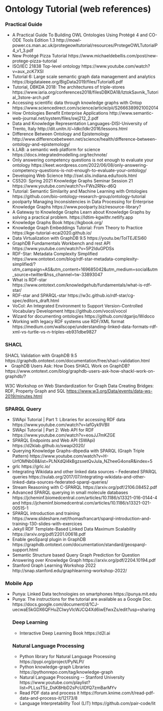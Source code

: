 # Ontology Tutorial (web references)

<h3> Practical Guide </h3>

<ul>
 <li> A Practical Guide To Building OWL Ontologies Using Protégé 4 and CO-ODE Tools Edition 1.3 
http://mowl-power.cs.man.ac.uk/protegeowltutorial/resources/ProtegeOWLTutorialP4_v1_3.pdf </li>
 
 <li> New Protégé Pizza Tutorial https://www.michaeldebellis.com/post/new-protege-pizza-tutorial </li>
  <li>  ISO/IEC 21838 Top-level ontology https://www.youtube.com/watch?v=aux_zcK7XSI </li>

 <li> Tutorial 6: Large scale semantic graph data management and analytics
https://bigdataieee.org/BigData2019/files/Tutorial6.pdf </li>

 <li>  Tutorial, DBKDA 2018: The architectures of triple-stores https://www.iaria.org/conferences2018/filesDBKDA18/IztokSavnik_Tutorial_3store-arch.pdf </li>
  <li> Accessing scientific data through knowledge graphs with Ontop https://www.sciencedirect.com/science/article/pii/S2666389921002014 </li>
 <li> How Ontologies Benefit Enterprise Applications http://www.semantic-web-journal.net/system/files/swj212_2.pdf </li>
 <li> Data and Knowledge Representation Languages-DISI-University of Trento, Italy
http://dit.unitn.it/~ldkr/ldkr2016/lessons.html </li>
 <li> Difference Between Ontology and Epistemology http://www.differencebetween.net/science/health/difference-between-ontology-and-epistemology/ </li>
 <li> k.LAB: a semantic web platform for science https://docs.integratedmodelling.org/technote/ </li>
<li>  Only answering competency questions is not enough to evaluate your ontology https://keet.wordpress.com/2022/06/08/only-answering-competency-questions-is-not-enough-to-evaluate-your-ontology/ </li>


 <li> Developing Web Science
http://swl.slis.indiana.edu/tools.html </li>

 <li> CS520: Spring 2021 Knowledge Graphs Seminar Session 21
https://www.youtube.com/watch?v=FWs2RNx-d6Q </li>

 <li> Tutorial: Semantic Similarity and Machine Learning with Ontologies
https://github.com/bio-ontology-research-group/ontology-tutorial </li>
  <li>  poolparty Managing Inconsistencies in Data Processing for Enterprise Knowledge Graphs https://www.poolparty.biz/resource-library?</li>
 
  <li> A Gateway to Knowledge Graphs Learn about Knowledge Graphs by solving a practical problem. https://ldtim-kgwithr.netlify.app </li>
 <li> Knowledge Graphs Book https://kgbook.org/ </li>
 <li> Knowledge Graph Embeddings Tutorial: From Theory to Practice https://kge-tutorial-ecai2020.github.io/ </li>
 <li> Data Virtualization with GraphDB 9.5 https://youtu.be/ToITEJESi60 </li>
 
 <li> GraphDB Fundamentals Workbench and rest API https://www.youtube.com/watch?v=5P2lduGPDSs </li>
 
 <li> RDF-Star: Metadata Complexity Simplified https://www.ontotext.com/blog/rdf-star-metadata-complexity-simplified/?utm_campaign=AS&utm_content=169685042&utm_medium=social&utm_source=twitter&hss_channel=tw-33893047 </li>
 <li>  What is RDF-star https://www.ontotext.com/knowledgehub/fundamentals/what-is-rdf-star/ </li>
 <li>  RDF-star and SPARQL-star https://w3c.github.io/rdf-star/cg-spec/editors_draft.html </li>
 <li> VoCol: An Integrated Environment to Support
Version-Controlled Vocabulary Development  https://github.com/vocol/vocol </li>
 <li>Wizard for documenting ontologies https://github.com/dgarijo/Widoco </li>
 
 <li> Working with legacy RDF systems use RDF/XML format
 https://medium.com/wallscope/understanding-linked-data-formats-rdf-xml-vs-turtle-vs-n-triples-eb931dbe9827 </li>
</ul> 
<h3> SHACL </h3>
SHACL Validation with GraphDB 9.5 
https://graphdb.ontotext.com/documentation/free/shacl-validation.html 
 <li> GraphDB Users Ask: How Does SHACL Work on GraphDB? https://www.ontotext.com/blog/graphdb-users-ask-how-shackl-work-on-graphdb/? </li>

W3C Workshop on Web Standardization for Graph Data Creating Bridges: RDF, Property Graph and SQL
https://www.w3.org/Data/events/data-ws-2019/minutes.html
</ul> 
<h3>SPARQL Query </h3>
 <ul>
  <li> SWApi Tutorial | Part 1: Libraries for accessing RDF data 
  https://www.youtube.com/watch?v=lafGyk9VBlI </li>
  <li> SWApi Tutorial | Part 2: Web API for RDF
  https://www.youtube.com/watch?v=eosJJ7mKZGE </li>
  <li> SPARQL Endpoints and Web API
(SWApi) https://d2klab.github.io/swapi2020/ </li>

  <li> Querying Knowledge Graphs-dbpedia with SPARQL (Graph Triple Pattern) https://www.youtube.com/watch?v=H-UrfOMNb08&list=PLNXdQl4kBgzsxetQvJula_NZheeG4onsR&index=5 </li>
  <li> grlc 
  https://grlc.io/ </li>
 <li>  Integrating Wikidata and other linked data sources – Federated SPARQL queries https://sulab.org/2017/07/integrating-wikidata-and-other-linked-data-sources-federated-sparql-queries/ </li>
 
  <li> Stream Reasoning with C-SPARQL
 https://arxiv.org/pdf/2106.08452.pdf </li>
 <li> Advanced SPARQL querying in small molecule databases https://jcheminf.biomedcentral.com/articles/10.1186/s13321-016-0144-4 
 and https://jcheminf.biomedcentral.com/articles/10.1186/s13321-021-00515-1 </li>
 
 <li> SPARQL introduction and training https://www.slideshare.net/thomasfrancart/sparql-introduction-and-training-130-slides-with-exercices </li>
 
 <li> Jekyll RDF Template-Based Linked Data Maximum Scalability https://arxiv.org/pdf/2201.00618.pdf </li>
 
 <li> Enable  geoSparql plugin in GraphDB https://graphdb.ontotext.com/documentation/standard/geosparql-support.html </li>
  <li> Semantic Structure based Query Graph Prediction for Question Answering over Knowledge Graph https://arxiv.org/pdf/2204.10194.pdf </li>
  <li> Stanford Graph Learning Workshop 2022 http://snap.stanford.edu/graphlearning-workshop-2022/ </li>
 
</ul> 
<h3> Mobile App </h3> 
<ul>
<li>  Punya: Linked Data technologies on smartphones  
https://punya.mit.edu </li>

<li>  Punya: The instructions for the tutorial are available as a Google Doc.
https://docs.google.com/document/d/1CJ-uecwaE5kGDX6QFHuZCIwyVlcWJCQ4Xd6iwEfwxZs/edit?usp=sharing </li>

<h3> Deep Learning  </h3> 
<ul>
<li> Interactive Deep Learning Book https://d2l.ai </li>
 </ul> 
 <h3> Natural Language Processing </h3> 
 <ul>
 <li> Python library for Natural Language Processing https://pypi.org/project/PyNLPl/ </li>
  
   <li> Python knowledge-graph Libraries https://pythonrepo.com/tag/knowledge-graph </li>
  <li> Natural Language Processing -- Stanford University https://www.youtube.com/playlist?list=PLLssT5z_DsK8HbD2sPcUIDfQ7zmBarMYv </li>
  
  <li>  Read PDF data and process it https://forum.knime.com/t/read-pdf-data-and-process-it/12173/8 </li>
   <li>  Language Interpretability Tool (LIT) https://github.com/pair-code/lit </li>
 </ul> 


